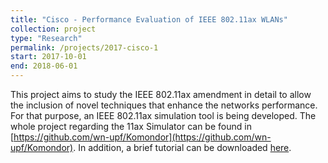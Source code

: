 ```yaml
---
title: "Cisco - Performance Evaluation of IEEE 802.11ax WLANs"
collection: project
type: "Research"
permalink: /projects/2017-cisco-1
start: 2017-10-01
end: 2018-06-01
---
```


This project aims to study the IEEE 802.11ax amendment in detail to allow the inclusion of novel techniques that enhance the networks performance. For that purpose, an IEEE 802.11ax simulation tool is being developed. The whole project regarding the 11ax Simulator can be found in [https://github.com/wn-upf/Komondor](https://github.com/wn-upf/Komondor). In addition, a brief tutorial can be downloaded [here](https://github.com/wn-upf/Komondor/raw/master/Documentation/Technical%20Report/LaTeX%20files/komondor_technical_report.pdf).